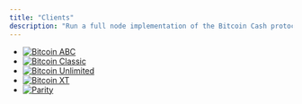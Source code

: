 ```yaml
---
title: "Clients"
description: "Run a full node implementation of the Bitcoin Cash protocol on your computer."
---
```


- [![Bitcoin ABC](/images/wallets/bitcoinabc.png)](https://www.bitcoinabc.org/)
- [![Bitcoin Classic](/images/wallets/bitcoinclassic.png)](https://www.bitcoinclassic.com/)
- [![Bitcoin Unlimited](/images/wallets/bitcoinunlimited.png)](https://www.bitcoinunlimited.info/download)
- [![Bitcoin XT](/images/wallets/bitcoinxt.png)](https://bitcoinxt.software/)
- [![Parity](/images/wallets/parity.png)](https://github.com/paritytech/parity-bitcoin/)

